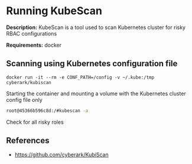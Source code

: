 # Running KubeScan

**Description:** KubeScan is a tool used to scan Kubernetes cluster for risky RBAC configurations

**Requirements:** docker

## Scanning using Kubernetes configuration file

```
docker run -it --rm -e CONF_PATH=/config -v ~/.kube:/tmp cyberark/kubiscan
```

Starting the container and mounting a volume with the Kubernetes cluster config file only

```bash
root@45366b596c8d:/#kubescan -a
```

Check for all risky roles

## References
* https://github.com/cyberark/KubiScan
